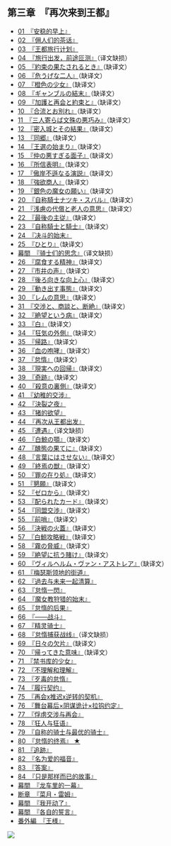 ## 第三章　『再次来到王都』

- [01　『安稳的早上』](01.html)
- [02　『佣人们的茶话』](02.html)
- [03　『王都旅行计划』](03.html)
- [04　『旅行出发，前途叵测』](04.html)（译文缺损）
- [05　『約束の果たされるとき』](05.html)（缺译文）
- [06　『危うげな二人』](06.html)（缺译文）
- [07　『橙色の少女』](07.html)（缺译文）
- [08　『ギャンブルの結末』](08.html)（缺译文）
- [09　『加護と再会と約束と』](09.html)（缺译文）
- [10　『合流とお別れ』](10.html)（缺译文）
- [11　『三人寄らば文殊の悪巧み』](11.html)（缺译文）
- [12　『密入城とその結果』](12.html)（缺译文）
- [13　『同郷』](13.html)（缺译文）
- [14　『王選の始まり』](14.html)（缺译文）
- [15　『仲の悪すぎる面子』](15.html)（缺译文）
- [16　『所信表明』](16.html)（缺译文）
- [17　『傲岸不遜なる演説』](17.html)（缺译文）
- [18　『強欲商人』](18.html)（缺译文）
- [19　『銀色の魔女の願い』](19.html)（缺译文）
- [20　『自称騎士ナツキ・スバル』](20.html)（缺译文）
- [21　『浅慮の代償と老人の意思』](21.html)（缺译文）
- [22　『最後の主従』](22.html)（缺译文）
- [23　『自称騎士と騎士』](23.html)（缺译文）
- [24　『决斗的始末』](24.html)
- [25　『ひとり』](25.html)（缺译文）
- [幕間　『骑士们的思念』](85.html)（译文缺损）
- [26　『腐食する精神』](26.html)（缺译文）
- [27　『市井の声』](27.html)（缺译文）
- [28　『後ろ向きな向上心』](28.html)（缺译文）
- [29　『動き出す事態』](29.html)（缺译文）
- [30　『レムの意思』](30.html)（缺译文）
- [31　『交渉と、商談と、断絶』](31.html)（缺译文）
- [32　『絶望という病』](32.html)（缺译文）
- [33　『白』](33.html)（缺译文）
- [34　『狂気の外側』](34.html)（缺译文）
- [35　『帰路』](35.html)（缺译文）
- [36　『血の咆哮』](36.html)（缺译文）
- [37　『怠惰』](37.html)（缺译文）
- [38　『現実への回帰』](38.html)（缺译文）
- [39　『奇跡』](39.html)（缺译文）
- [40　『殺意の裏側』](40.html)（缺译文）
- [41　『幼稚的交涉』](41.html)
- [42　『決裂之夜』](42.html)
- [43　『猪的欲望』](43.html)
- [44　『再次从王都出发』](44.html)
- [45　『遭遇』](45.html)（译文缺损）
- [46　『白鯨の顎』](46.html)（缺译文）
- [47　『醜態の果てに』](47.html)（缺译文）
- [48　『言葉にはさせない』](48.html)（缺译文）
- [49　『終焉の獣』](49.html)（缺译文）
- [50　『罪の在り処』](50.html)（缺译文）
- [51　『懇願』](51.html)（缺译文）
- [52　『ゼロから』](52.html)（缺译文）
- [53　『配られたカード』](53.html)（缺译文）
- [54　『同盟交渉』](54.html)（缺译文）
- [55　『前哨』](55.html)（缺译文）
- [56　『決戦の火蓋』](56.html)（缺译文）
- [57　『白鯨攻略戦』](57.html)（缺译文）
- [58　『霧の脅威』](58.html)（缺译文）
- [59　『絶望に抗う賭け』](59.html)（缺译文）
- [60　『ヴィルヘルム・ヴァン・アストレア』](60.html)（缺译文）
- [61　『梅瑟斯领地的街道』](61.html)
- [62　『過去与未来一起清算』](62.html)
- [63　『怠惰一閃』](63.html)
- [64　『魔女教狩猎的始末』](64.html)
- [65　『怠惰的后果』](65.html)
- [66　『――战斗』](66.html)
- [67　『精灵骑士』](67.html)
- [68　『怠惰捕获战线』](68.html)（译文缺损）
- [69　『日々の欠片』](69.html)（缺译文）
- [70　『帰ってきた意味』](70.html)（缺译文）
- [71　『禁书库的少女』](71.html)
- [72　『不理解和理解』](72.html)
- [73　『歹毒的怠惰』](73.html)
- [74　『履行契约』](74.html)
- [75　『再会x推迟x逆转的契机』](75.html)
- [76　『舞台幕后×阴谋诡计×拉钩约定』](76.html)
- [77　『俘虏交涉与再会』](77.html)
- [78　『狂人与狂语』](78.html)
- [79　『自称的骑士与最优的骑士』](79.html)
- [80　『怠惰的终焉』 ★](80.html)
- [81　『追跡』](81.html)
- [82　『名为爱的福音』](82.html)
- [83　『答案』](83.html)
- [84　『只是那样而已的故事』](84.html)
- [幕間　『龙车里的一幕』](86.html)
- [断章　『菜月・雷姆』](87.html)
- [幕間　『我开动了』](88.html)
- [幕間　『各自的誓言』](89.html)
- [番外編　『王様』](90.html)

	
![](/res/img/article/chapter030.jpg)

